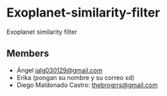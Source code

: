 # Exoplanet-similarity-filter
Exoplanet similarity filter
## Members
* Ángel jalg030129@gmail.com
* Erika (pongan su nombre y su correo xd)
* Diego Maldonado Castro: thebrogrrs@gmail.com
